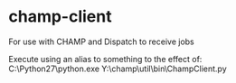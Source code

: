 champ-client
============

For use with CHAMP and Dispatch to receive jobs

Execute using an alias to something to the effect of:
    C:\Python27\python.exe Y:\champ\util\bin\ChampClient.py
